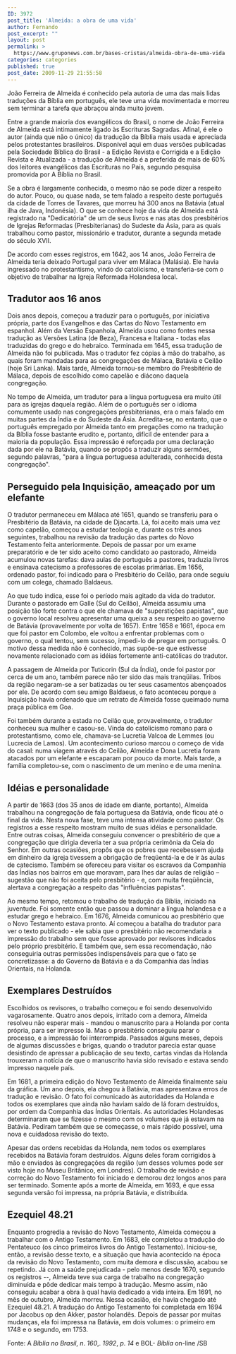 ```yaml
---
ID: 3972
post_title: 'Almeida: a obra de uma vida'
author: Fernando
post_excerpt: ""
layout: post
permalink: >
  https://www.gruponews.com.br/bases-cristas/almeida-obra-de-uma-vida
categories: categories
published: true
post_date: 2009-11-29 21:55:58
---
```

João Ferreira de Almeida é conhecido pela autoria de uma das mais lidas traduções da Bíblia em português, ele teve uma vida movimentada e morreu sem terminar a tarefa que abraçou ainda muito jovem.

Entre a grande maioria dos evangélicos do Brasil, o nome de João Ferreira de Almeida está intimamente ligado às Escrituras Sagradas. Afinal, é ele o autor (ainda que não o único) da tradução da Bíblia mais usada e apreciada pelos protestantes brasileiros. Disponível aqui em duas versões publicadas pela Sociedade Bíblica do Brasil - a Edição Revista e Corrigida e a Edição Revista e Atualizada - a tradução de Almeida é a preferida de mais de 60% dos leitores evangélicos das Escrituras no País, segundo pesquisa promovida por A Bíblia no Brasil.

Se a obra é largamente conhecida, o mesmo não se pode dizer a respeito do autor. Pouco, ou quase nada, se tem falado a respeito deste português da cidade de Torres de Tavares, que morreu há 300 anos na Batávia (atual ilha de Java, Indonésia). O que se conhece hoje da vida de Almeida está registrado na "Dedicatória" de um de seus livros e nas atas dos presbitérios de Igrejas Reformadas (Presbiterianas) do Sudeste da Ásia, para as quais trabalhou como pastor, missionário e tradutor, durante a segunda metade do século XVII.

De acordo com esses registros, em 1642, aos 14 anos, João Ferreira de Almeida teria deixado Portugal para viver em Málaca (Malásia). Ele havia ingressado no protestantismo, vindo do catolicismo, e transferia-se com o objetivo de trabalhar na Igreja Reformada Holandesa local.
<h2>Tradutor aos 16 anos</h2>
Dois anos depois, começou a traduzir para o português, por iniciativa própria, parte dos Evangelhos e das Cartas do Novo Testamento em espanhol. Além da Versão Espanhola, Almeida usou como fontes nessa tradução as Versões Latina (de Beza), Francesa e Italiana - todas elas traduzidas do grego e do hebraico. Terminada em 1645, essa tradução de Almeida não foi publicada. Mas o tradutor fez cópias à mão do trabalho, as quais foram mandadas para as congregações de Málaca, Batávia e Ceilão (hoje Sri Lanka). Mais tarde, Almeida tornou-se membro do Presbitério de Málaca, depois de escolhido como capelão e diácono daquela congregação.

No tempo de Almeida, um tradutor para a língua portuguesa era muito útil para as igrejas daquela região. Além de o português ser o idioma comumente usado nas congregações presbiterianas, era o mais falado em muitas partes da Índia e do Sudeste da Ásia. Acredita-se, no entanto, que o português empregado por Almeida tanto em pregações como na tradução da Bíblia fosse bastante erudito e, portanto, difícil de entender para a maioria da população. Essa impressão é reforçada por uma declaração dada por ele na Batávia, quando se propôs a traduzir alguns sermões, segundo palavras, "para a língua portuguesa adulterada, conhecida desta congregação".
<h2>Perseguido pela Inquisição, ameaçado por um elefante</h2>
O tradutor permaneceu em Málaca até 1651, quando se transferiu para o Presbitério da Batávia, na cidade de Djacarta. Lá, foi aceito mais uma vez como capelão, começou a estudar teologia e, durante os três anos seguintes, trabalhou na revisão da tradução das partes do Novo Testamento feita anteriormente. Depois de passar por um exame preparatório e de ter sido aceito como candidato ao pastorado, Almeida acumulou novas tarefas: dava aulas de português a pastores, traduzia livros e ensinava catecismo a professores de escolas primárias. Em 1656, ordenado pastor, foi indicado para o Presbitério do Ceilão, para onde seguiu com um colega, chamado Baldaeus.

Ao que tudo indica, esse foi o período mais agitado da vida do tradutor. Durante o pastorado em Galle (Sul do Ceilão), Almeida assumiu uma posição tão forte contra o que ele chamava de "superstições papistas", que o governo local resolveu apresentar uma queixa a seu respeito ao governo de Batávia (provavelmente por volta de 1657). Entre 1658 e 1661, época em que foi pastor em Colombo, ele voltou a enfrentar problemas com o governo, o qual tentou, sem sucesso, impedi-lo de pregar em português. O motivo dessa medida não é conhecido, mas supõe-se que estivesse novamente relacionado com as idéias fortemente anti-católicas do tradutor.

A passagem de Almeida por Tuticorin (Sul da Índia), onde foi pastor por cerca de um ano, também parece não ter sido das mais tranqüilas. Tribos da região negaram-se a ser batizadas ou ter seus casamentos abençoados por ele. De acordo com seu amigo Baldaeus, o fato aconteceu porque a Inquisição havia ordenado que um retrato de Almeida fosse queimado numa praça pública em Goa.

Foi também durante a estada no Ceilão que, provavelmente, o tradutor conheceu sua mulher e casou-se. Vinda do catolicismo romano para o protestantismo, como ele, chamava-se Lucretia Valcoa de Lemmes (ou Lucrecia de Lamos). Um acontecimento curioso marcou o começo de vida do casal: numa viagem através do Ceilão, Almeida e Dona Lucretia foram atacados por um elefante e escaparam por pouco da morte. Mais tarde, a família completou-se, com o nascimento de um menino e de uma menina.
<h2>Idéias e personalidade</h2>
A partir de 1663 (dos 35 anos de idade em diante, portanto), Almeida trabalhou na congregação de fala portuguesa da Batávia, onde ficou até o final da vida. Nesta nova fase, teve uma intensa atividade como pastor. Os registros a esse respeito mostram muito de suas idéias e personalidade. Entre outras coisas, Almeida conseguiu convencer o presbitério de que a congregação que dirigia deveria ter a sua própria cerimônia da Ceia do Senhor. Em outras ocasiões, propôs que os pobres que recebessem ajuda em dinheiro da igreja tivessem a obrigação de freqüentá-la e de ir às aulas de catecismo. Também se ofereceu para visitar os escravos da Companhia das Índias nos bairros em que moravam, para lhes dar aulas de religião – sugestão que não foi aceita pelo presbitério - e, com muita freqüência, alertava a congregação a respeito das "influências papistas".

Ao mesmo tempo, retomou o trabalho de tradução da Bíblia, iniciado na juventude. Foi somente então que passou a dominar a língua holandesa e a estudar grego e hebraico. Em 1676, Almeida comunicou ao presbitério que o Novo Testamento estava pronto. Aí começou a batalha do tradutor para ver o texto publicado - ele sabia que o presbitério não recomendaria a impressão do trabalho sem que fosse aprovado por revisores indicados pelo próprio presbitério. E também que, sem essa recomendação, não conseguiria outras permissões indispensáveis para que o fato se concretizasse: a do Governo da Batávia e a da Companhia das Índias Orientais, na Holanda.
<h2>Exemplares Destruídos</h2>
Escolhidos os revisores, o trabalho começou e foi sendo desenvolvido vagarosamente. Quatro anos depois, irritado com a demora, Almeida resolveu não esperar mais - mandou o manuscrito para a Holanda por conta própria, para ser impresso lá. Mas o presbitério conseguiu parar o processo, e a impressão foi interrompida. Passados alguns meses, depois de algumas discussões e brigas, quando o tradutor parecia estar quase desistindo de apressar a publicação de seu texto, cartas vindas da Holanda trouxeram a notícia de que o manuscrito havia sido revisado e estava sendo impresso naquele país.

Em 1681, a primeira edição do Novo Testamento de Almeida finalmente saiu da gráfica. Um ano depois, ela chegou à Batávia, mas apresentava erros de tradução e revisão. O fato foi comunicado às autoridades da Holanda e todos os exemplares que ainda não haviam saído de lá foram destruídos, por ordem da Companhia das Índias Orientais. As autoridades Holandesas determinaram que se fizesse o mesmo com os volumes que já estavam na Batávia. Pediram também que se começasse, o mais rápido possível, uma nova e cuidadosa revisão do texto.

Apesar das ordens recebidas da Holanda, nem todos os exemplares recebidos na Batávia foram destruídos. Alguns deles foram corrigidos à mão e enviados às congregações da região (um desses volumes pode ser visto hoje no Museu Britânico, em Londres). O trabalho de revisão e correção do Novo Testamento foi iniciado e demorou dez longos anos para ser terminado. Somente após a morte de Almeida, em 1693, é que essa segunda versão foi impressa, na própria Batávia, e distribuída.
<h2>Ezequiel 48.21</h2>
Enquanto progredia a revisão do Novo Testamento, Almeida começou a trabalhar com o Antigo Testamento. Em 1683, ele completou a tradução do Pentateuco (os cinco primeiros livros do Antigo Testamento). Iniciou-se, então, a revisão desse texto, e a situação que havia acontecido na época da revisão do Novo Testamento, com muita demora e discussão, acabou se repetindo. Já com a saúde prejudicada - pelo menos desde 1670, segundo os registros --, Almeida teve sua carga de trabalho na congregação diminuída e pôde dedicar mais tempo à tradução. Mesmo assim, não conseguiu acabar a obra à qual havia dedicado a vida inteira. Em 1691, no mês de outubro, Almeida morreu. Nessa ocasião, ele havia chegado até Ezequiel 48.21. A tradução do Antigo Testamento foi completada em 1694 por Jacobus op den Akker, pastor holandês. Depois de passar por muitas mudanças, ela foi impressa na Batávia, em dois volumes: o primeiro em 1748 e o segundo, em 1753.

Fonte: A<em> Bíblia no Brasil</em>, <em>n</em>. <em>160</em>,. <em>1992</em>, <em>p</em>. <em>14</em> e BOL- <em>Bíblia</em> on-line /SB